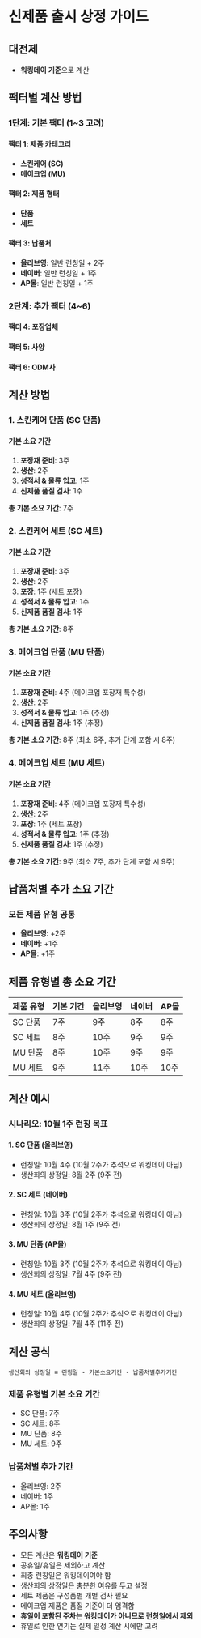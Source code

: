 # 신제품 출시 상정 가이드

## 대전제
- **워킹데이 기준**으로 계산

## 팩터별 계산 방법

### 1단계: 기본 팩터 (1~3 고려)

#### 팩터 1: 제품 카테고리
- **스킨케어 (SC)**
- **메이크업 (MU)**

#### 팩터 2: 제품 형태
- **단품**
- **세트**

#### 팩터 3: 납품처
- **올리브영**: 일반 런칭일 + 2주
- **네이버**: 일반 런칭일 + 1주  
- **AP몰**: 일반 런칭일 + 1주

### 2단계: 추가 팩터 (4~6)

#### 팩터 4: 포장업체
#### 팩터 5: 사양
#### 팩터 6: ODM사

## 계산 방법

### 1. 스킨케어 단품 (SC 단품)

#### 기본 소요 기간
1. **포장재 준비**: 3주
2. **생산**: 2주
3. **성적서 & 물류 입고**: 1주
4. **신제품 품질 검사**: 1주

**총 기본 소요 기간**: 7주

### 2. 스킨케어 세트 (SC 세트)

#### 기본 소요 기간
1. **포장재 준비**: 3주
2. **생산**: 2주
3. **포장**: 1주 (세트 포장)
4. **성적서 & 물류 입고**: 1주
5. **신제품 품질 검사**: 1주

**총 기본 소요 기간**: 8주

### 3. 메이크업 단품 (MU 단품)

#### 기본 소요 기간
1. **포장재 준비**: 4주 (메이크업 포장재 특수성)
2. **생산**: 2주
3. **성적서 & 물류 입고**: 1주 (추정)
4. **신제품 품질 검사**: 1주 (추정)

**총 기본 소요 기간**: 8주 (최소 6주, 추가 단계 포함 시 8주)

### 4. 메이크업 세트 (MU 세트)

#### 기본 소요 기간
1. **포장재 준비**: 4주 (메이크업 포장재 특수성)
2. **생산**: 2주
3. **포장**: 1주 (세트 포장)
4. **성적서 & 물류 입고**: 1주 (추정)
5. **신제품 품질 검사**: 1주 (추정)

**총 기본 소요 기간**: 9주 (최소 7주, 추가 단계 포함 시 9주)

## 납품처별 추가 소요 기간

### 모든 제품 유형 공통
- **올리브영**: +2주
- **네이버**: +1주
- **AP몰**: +1주

## 제품 유형별 총 소요 기간

| 제품 유형 | 기본 기간 | 올리브영 | 네이버 | AP몰 |
|-----------|-----------|----------|--------|------|
| SC 단품   | 7주       | 9주      | 8주    | 8주  |
| SC 세트   | 8주       | 10주     | 9주    | 9주  |
| MU 단품   | 8주       | 10주     | 9주    | 9주  |
| MU 세트   | 9주       | 11주     | 10주   | 10주 |

## 계산 예시

### 시나리오: 10월 1주 런칭 목표

#### 1. SC 단품 (올리브영)
- 런칭일: 10월 4주 (10월 2주가 추석으로 워킹데이 아님)
- 생산회의 상정일: 8월 2주 (9주 전)

#### 2. SC 세트 (네이버)
- 런칭일: 10월 3주 (10월 2주가 추석으로 워킹데이 아님)
- 생산회의 상정일: 8월 1주 (9주 전)

#### 3. MU 단품 (AP몰)
- 런칭일: 10월 3주 (10월 2주가 추석으로 워킹데이 아님)
- 생산회의 상정일: 7월 4주 (9주 전)

#### 4. MU 세트 (올리브영)
- 런칭일: 10월 4주 (10월 2주가 추석으로 워킹데이 아님)
- 생산회의 상정일: 7월 4주 (11주 전)

## 계산 공식

```
생산회의 상정일 = 런칭일 - 기본소요기간 - 납품처별추가기간
```

### 제품 유형별 기본 소요 기간
- SC 단품: 7주
- SC 세트: 8주
- MU 단품: 8주
- MU 세트: 9주

### 납품처별 추가 기간
- 올리브영: 2주
- 네이버: 1주
- AP몰: 1주

## 주의사항
- 모든 계산은 **워킹데이 기준**
- 공휴일/휴일은 제외하고 계산
- 최종 런칭일은 워킹데이여야 함
- 생산회의 상정일은 충분한 여유를 두고 설정
- 세트 제품은 구성품별 개별 검사 필요
- 메이크업 제품은 품질 기준이 더 엄격함
- **휴일이 포함된 주차는 워킹데이가 아니므로 런칭일에서 제외**
- 휴일로 인한 연기는 실제 일정 계산 시에만 고려